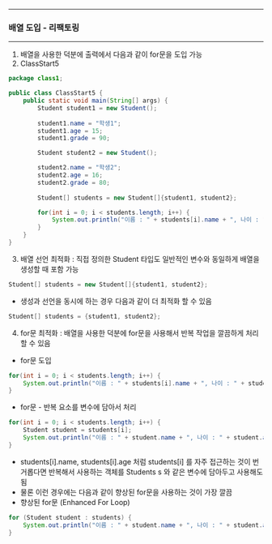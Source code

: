 -----
### 배열 도입 - 리팩토링
-----
1. 배열을 사용한 덕분에 출력에서 다음과 같이 for문을 도입 가능
2. ClassStart5
```java
package class1;

public class ClassStart5 {
    public static void main(String[] args) {
        Student student1 = new Student();
        
        student1.name = "학생1";
        student1.age = 15;
        student1.grade = 90;

        Student student2 = new Student();

        student2.name = "학생2";
        student2.age = 16;
        student2.grade = 80;
        
        Student[] students = new Student[]{student1, student2};

        for(int i = 0; i < students.length; i++) {
            System.out.println("이름 : " + students[i].name + ", 나이 : " + students[i].age + ", 성적 : " + students[i].grade);
        }
    }
}
```

3. 배열 선언 최적화 : 직접 정의한 Student 타입도 일반적인 변수와 동일하게 배열을 생성할 때 포함 가능
```java
Student[] students = new Student[]{student1, student2};
```
   - 생성과 선언을 동시에 하는 경우 다음과 같이 더 최적화 할 수 있음
```java
Student[] students = {student1, student2};
```

4. for문 최적화 : 배열을 사용한 덕분에 for문을 사용해서 반복 작업을 깔끔하게 처리할 수 있음
  - for문 도입
```java
for(int i = 0; i < students.length; i++) {
    System.out.println("이름 : " + students[i].name + ", 나이 : " + students[i].age + ", 성적 : " + students[i].grade);
}
```

  - for문 - 반복 요소를 변수에 담아서 처리
```java
for(int i = 0; i < students.length; i++) {
    Student student = students[i];
    System.out.println("이름 : " + student.name + ", 나이 : " + student.age + ", 성적 : " + student.grade);
}
```
  - students[i].name, students[i].age 처럼 students[i] 를 자주 접근하는 것이 번거롭다면 반복해서 사용하는 객체를 Students s 와 같은 변수에 담아두고 사용해도 됨
  - 물론 이런 경우에는 다음과 같이 향상된 for문을 사용하는 것이 가장 깔끔
  - 향상된 for문 (Enhanced For Loop)
```java
for (Student student : students) {
    System.out.println("이름 : " + student.name + ", 나이 : " + student.age + ", 성적 : " + student.grade);
}
```
